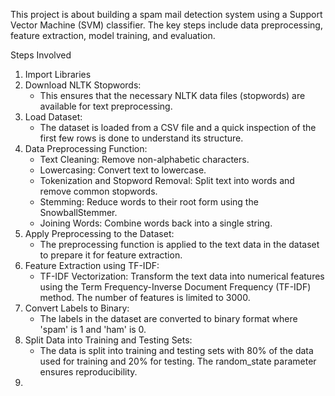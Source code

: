 This project is about building a spam mail detection system using a Support Vector Machine (SVM) classifier. The key steps include data preprocessing, feature extraction, model training, and evaluation.

Steps Involved
1. Import Libraries
2. Download NLTK Stopwords:
   * This ensures that the necessary NLTK data files (stopwords) are available for text preprocessing.
3. Load Dataset:
   * The dataset is loaded from a CSV file and a quick inspection of the first few rows is done to understand its structure.
4. Data Preprocessing Function:
   * Text Cleaning: Remove non-alphabetic characters.
   * Lowercasing: Convert text to lowercase.
   * Tokenization and Stopword Removal: Split text into words and remove common stopwords.
   * Stemming: Reduce words to their root form using the SnowballStemmer.
   * Joining Words: Combine words back into a single string.
5. Apply Preprocessing to the Dataset:
   * The preprocessing function is applied to the text data in the dataset to prepare it for feature extraction.
6. Feature Extraction using TF-IDF:
   * TF-IDF Vectorization: Transform the text data into numerical features using the Term Frequency-Inverse Document Frequency (TF-IDF) method. The number of features is limited to 3000.
7. Convert Labels to Binary:
   * The labels in the dataset are converted to binary format where 'spam' is 1 and 'ham' is 0.
8. Split Data into Training and Testing Sets:
   * The data is split into training and testing sets with 80% of the data used for training and 20% for testing. The random_state parameter ensures reproducibility.
9. 
